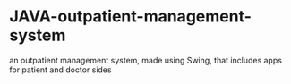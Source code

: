 # JAVA-outpatient-management-system
an outpatient management system, made using Swing, that includes apps for patient and doctor sides
